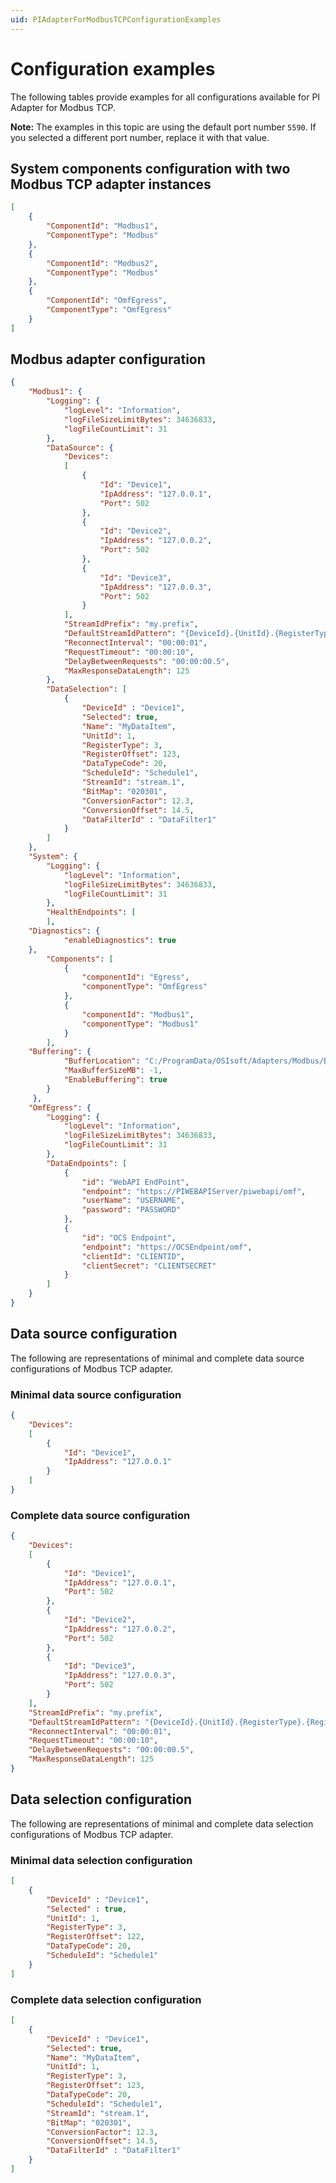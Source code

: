 ```yaml
---
uid: PIAdapterForModbusTCPConfigurationExamples
---
```


# Configuration examples

The following tables provide examples for all configurations available for PI Adapter for Modbus TCP.

**Note:** The examples in this topic are using the default port number `5590`. If you selected a different port number, replace it with that value.

## System components configuration with two Modbus TCP adapter instances

```json
[
    {
        "ComponentId": "Modbus1",
        "ComponentType": "Modbus"
    },
    {
        "ComponentId": "Modbus2",
        "ComponentType": "Modbus"
    },
    {
        "ComponentId": "OmfEgress",
        "ComponentType": "OmfEgress"
    }
]
```

## Modbus adapter configuration

```json
{
    "Modbus1": {
        "Logging": {
            "logLevel": "Information",
            "logFileSizeLimitBytes": 34636833,
            "logFileCountLimit": 31
        },
        "DataSource": {
            "Devices":
            [
                {
                    "Id": "Device1",
                    "IpAddress": "127.0.0.1",
                    "Port": 502
                },
                {
                    "Id": "Device2",
                    "IpAddress": "127.0.0.2",
                    "Port": 502
                },
                {
                    "Id": "Device3",
                    "IpAddress": "127.0.0.3",
                    "Port": 502
                }
            ],
            "StreamIdPrefix": "my.prefix",
            "DefaultStreamIdPattern": "{DeviceId}.{UnitId}.{RegisterType}.{RegisterOffset}",
            "ReconnectInterval": "00:00:01",
            "RequestTimeout": "00:00:10",
            "DelayBetweenRequests": "00:00:00.5",
            "MaxResponseDataLength": 125
        },
        "DataSelection": [
            {
                "DeviceId" : "Device1",
                "Selected": true,
                "Name": "MyDataItem",
                "UnitId": 1,
                "RegisterType": 3,
                "RegisterOffset": 123,
                "DataTypeCode": 20,
                "ScheduleId": "Schedule1",
                "StreamId": "stream.1",
                "BitMap": "020301",
                "ConversionFactor": 12.3,
                "ConversionOffset": 14.5,
                "DataFilterId" : "DataFilter1"
            }
        ]
    },
    "System": {
        "Logging": {
            "logLevel": "Information",
            "logFileSizeLimitBytes": 34636833,
            "logFileCountLimit": 31
        },
        "HealthEndpoints": [
        ],
    "Diagnostics": {
            "enableDiagnostics": true
    },
        "Components": [
            {
                "componentId": "Egress",
                "componentType": "OmfEgress"
            },
            {
                "componentId": "Modbus1",
                "componentType": "Modbus1"
            }
        ],
    "Buffering": {
            "BufferLocation": "C:/ProgramData/OSIsoft/Adapters/Modbus/Buffers",
            "MaxBufferSizeMB": -1,
            "EnableBuffering": true
        }
     },
    "OmfEgress": {
        "Logging": {
            "logLevel": "Information",
            "logFileSizeLimitBytes": 34636833,
            "logFileCountLimit": 31
        },
        "DataEndpoints": [
            {
                "id": "WebAPI EndPoint",
                "endpoint": "https://PIWEBAPIServer/piwebapi/omf",
                "userName": "USERNAME",
                "password": "PASSWORD"
            },
            {
                "id": "OCS Endpoint",
                "endpoint": "https://OCSEndpoint/omf",
                "clientId": "CLIENTID",
                "clientSecret": "CLIENTSECRET"
            }
        ]
    }
}
```

## Data source configuration

The following are representations of minimal and complete data source configurations of Modbus TCP adapter.

### Minimal data source configuration

```json
{
    "Devices":
    [
        {
            "Id": "Device1",
            "IpAddress": "127.0.0.1"
        }
    ]
}
```

### Complete data source configuration

```json
{
    "Devices":
    [
        {
            "Id": "Device1",
            "IpAddress": "127.0.0.1",
            "Port": 502
        },
        {
            "Id": "Device2",
            "IpAddress": "127.0.0.2",
            "Port": 502
        },
        {
            "Id": "Device3",
            "IpAddress": "127.0.0.3",
            "Port": 502
        }
    ],
    "StreamIdPrefix": "my.prefix",
    "DefaultStreamIdPattern": "{DeviceId}.{UnitId}.{RegisterType}.{RegisterOffset}",
    "ReconnectInterval": "00:00:01",
    "RequestTimeout": "00:00:10",
    "DelayBetweenRequests": "00:00:00.5",
    "MaxResponseDataLength": 125
}
```

## Data selection configuration

The following are representations of minimal and complete data selection configurations of Modbus TCP adapter.

### Minimal data selection configuration

```json
[
    {
        "DeviceId" : "Device1",
        "Selected" : true,
        "UnitId": 1,
        "RegisterType": 3,
        "RegisterOffset": 122,
        "DataTypeCode": 20,
        "ScheduleId": "Schedule1"
    }
]
```

### Complete data selection configuration

```json
[
    {
        "DeviceId" : "Device1",
        "Selected": true,
        "Name": "MyDataItem",
        "UnitId": 1,
        "RegisterType": 3,
        "RegisterOffset": 123,
        "DataTypeCode": 20,
        "ScheduleId": "Schedule1",
        "StreamId": "stream.1",
        "BitMap": "020301",
        "ConversionFactor": 12.3,
        "ConversionOffset": 14.5,
        "DataFilterId" : "DataFilter1"
    }
]
```
